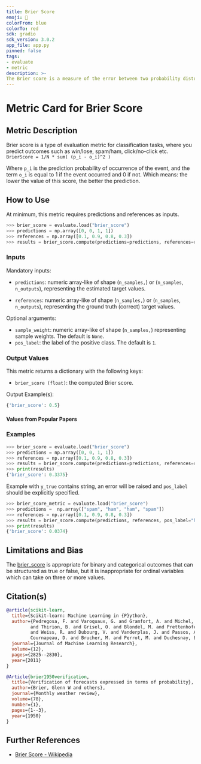 ```yaml
---
title: Brier Score
emoji: 🤗 
colorFrom: blue
colorTo: red
sdk: gradio
sdk_version: 3.0.2
app_file: app.py
pinned: false
tags:
- evaluate
- metric
description: >-
The Brier score is a measure of the error between two probability distributions.
---
```


# Metric Card for Brier Score


## Metric Description
Brier score is a type of evaluation metric for classification tasks, where you predict outcomes such as win/lose, spam/ham, click/no-click etc.
`BrierScore = 1/N * sum( (p_i - o_i)^2 )`

Where `p_i` is the prediction probability of occurrence of the event, and the term `o_i` is equal to 1 if the event occurred and 0 if not. Which means: the lower the value of this score, the better the prediction. 
## How to Use

At minimum, this metric requires predictions and references as inputs.

```python
>>> brier_score = evaluate.load("brier_score")
>>> predictions = np.array([0, 0, 1, 1])
>>> references = np.array([0.1, 0.9, 0.8, 0.3])
>>> results = brier_score.compute(predictions=predictions, references=references)
```

### Inputs

Mandatory inputs: 
- `predictions`: numeric array-like of shape (`n_samples,`) or (`n_samples`, `n_outputs`), representing the estimated target values.

- `references`: numeric array-like of shape (`n_samples,`) or (`n_samples`, `n_outputs`), representing the ground truth (correct) target values.

Optional arguments:
- `sample_weight`: numeric array-like of shape (`n_samples,`) representing sample weights. The default is `None`.
- `pos_label`: the label of the positive class. The default is `1`.
        

### Output Values
This metric returns a dictionary with the following keys:
- `brier_score (float)`: the computed Brier score.


Output Example(s):
```python
{'brier_score': 0.5}
```

#### Values from Popular Papers


### Examples
```python
>>> brier_score = evaluate.load("brier_score")
>>> predictions = np.array([0, 0, 1, 1])
>>> references = np.array([0.1, 0.9, 0.8, 0.3])
>>> results = brier_score.compute(predictions=predictions, references=references)
>>> print(results)
{'brier_score': 0.3375}
```
Example with `y_true` contains string, an error will be raised and `pos_label` should be explicitly specified.
```python
>>> brier_score_metric = evaluate.load("brier_score")
>>> predictions =  np.array(["spam", "ham", "ham", "spam"])
>>> references = np.array([0.1, 0.9, 0.8, 0.3])
>>> results = brier_score.compute(predictions, references, pos_label="ham")
>>> print(results) 
{'brier_score': 0.0374}
```
## Limitations and Bias
The [brier_score](https://huggingface.co/metrics/brier_score) is appropriate for binary and categorical outcomes that can be structured as true or false, but it is inappropriate for ordinal variables which can take on three or more values.
## Citation(s)
```bibtex
@article{scikit-learn,
  title={Scikit-learn: Machine Learning in {P}ython},
  author={Pedregosa, F. and Varoquaux, G. and Gramfort, A. and Michel, V.
         and Thirion, B. and Grisel, O. and Blondel, M. and Prettenhofer, P.
         and Weiss, R. and Dubourg, V. and Vanderplas, J. and Passos, A. and
         Cournapeau, D. and Brucher, M. and Perrot, M. and Duchesnay, E.},
  journal={Journal of Machine Learning Research},
  volume={12},
  pages={2825--2830},
  year={2011}
}

@Article{brier1950verification,
  title={Verification of forecasts expressed in terms of probability},
  author={Brier, Glenn W and others},
  journal={Monthly weather review},
  volume={78},
  number={1},
  pages={1--3},
  year={1950}
}
```
## Further References
- [Brier Score - Wikipedia](https://en.wikipedia.org/wiki/Brier_score)